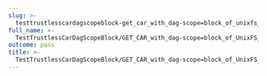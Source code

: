 ```yaml
---
slug: >-
  testtrustlesscardagscopeblock-get_car_with_dag-scope=block_of_unixfs_directory_on_a_path_(accept_header)-header_accept-ranges
full_name: >-
  TestTrustlessCarDagScopeBlock/GET_CAR_with_dag-scope=block_of_UnixFS_directory_on_a_path_(Accept_Header)/Header_Accept-Ranges
outcome: pass
title: >-
  TestTrustlessCarDagScopeBlock/GET_CAR_with_dag-scope=block_of_UnixFS_directory_on_a_path_(Accept_Header)/Header_Accept-Ranges
---
```


